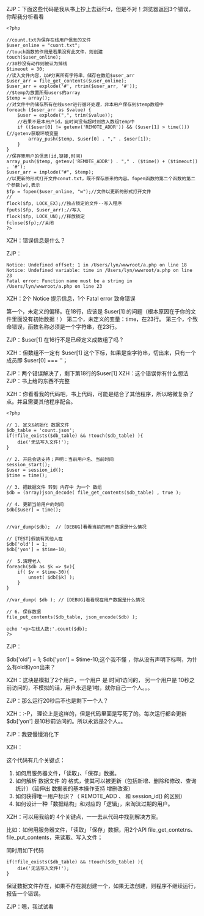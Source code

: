 
ZJP：下面这些代码是我从书上抄上去运行d，但是不对！浏览器返回3个错误，你帮我分析看看

    <?php
    
    //count.txt为保存在线用户信息的文件
    $user_online = "cuont.txt";
    //touch函数的作用是若果没有此文件，则创建
    touch($user_online);
    //30秒没有动作则被认为掉线
    $timeout = 30;
    //读入文件内容，以#分离所有字符串，储存在数组$user_arr
    $user_arr = file_get_contents($user_online);
    $user_arr = explode('#', rtrim($user_arr, '#'));
    //$temp为放置所有users的array
    $temp = array();
    //对文件中的储存所有在线user进行循环处理，非本用户保存到$temp数组中
    foreach ($user_arr as $value) {
        $user = explode(",", trim($value));
        //若果不是本用户id，且时间没有超时则放入数组temp中
        if (($user[0] != getenv('REMOTE_ADDR')) && ($user[1] > time())) {//getenv获取环境变量
            array_push($temp, $user[0] . "," . $user[1]);
        }
    }
    //保存笨用户的信息(id,链接,时间)
    array_push($temp, getenv('REMOTE_ADDR') . "," . ($time() + ($timeout)) . '#');
    $user_arr = implode("#", $temp);
    //以更新的形式打开文件conut.txt，既不保存原来的内容。fopen函数的第二个函数的第二个参数[w],表示
    $fp = fopen($user_online, "w");//文件以更新的形式打开文件
    //
    flock($fp, LOCK_EX);//独占锁定的文件--写入程序
    fputs($fp, $user_arr);//写入
    flock($fp, LOCK_UN);//释放锁定
    fclose($fp);//关闭
    ?>
    
XZH：错误信息是什么？

ZJP：

    Notice: Undefined offset: 1 in /Users/lyn/wwwroot/a.php on line 18
    Notice: Undefined variable: time in /Users/lyn/wwwroot/a.php on line 23
    Fatal error: Function name must be a string in /Users/lyn/wwwroot/a.php on line 23

XZH：2个 Notice 提示信息，1个 Fatal error 致命错误

第一个，未定义的偏移。在18行，应该是  $user[1] 的问题（根本原因在于你的文件里面没有初始数据！）
第二个，未定义的变量：time，在23行。
第三个，个致命错误，函数名称必须是一个字符串，在23行。

ZJP：$user[1] 在16行不是已经定义成数组了吗？

XZH：但数组不一定有 $user[1] 这个下标，如果是空字符串，切出来，只有一个成员即 $user[0] === ''；

ZJP：两个错误解决了，剩下第18行的$user[1]
XZH：这个错误你有什么想法
ZJP：书上给的东西不完整

XZH：你看看我的代码吧，书上代码，可能是结合了其他程序，所以略微复杂了点。并且需要其他程序配合。

    <?php
    
    // 1. 定义&初始化 数据文件
    $db_table = 'count.json';
    if(!file_exists($db_table) && !touch($db_table) ){
        die('无法写入文件!');
    }
    
    // 2. 开启会话支持；声明：当前用户名、当前时间
    session_start();
    $user = session_id();
    $time = time();
    
    // 3. 把数据文件 转到 内存中 为一个 数组
    $db = (array)json_decode( file_get_contents($db_table) , true );
    
    // 4. 更新当前用户的时间
    $db[$user] = time();
    
    
    //var_dump($db);  // [DEBUG]看看当前的用户数据是什么情况
    
    // [TEST]假装有其他人在
    $db['old'] = 1;
    $db['yon'] = $time-10;
    
    //  5.清理老人
    foreach($db as $k => $v){
        if( $v < $time-30){
            unset( $db[$k] );
        }
    }
     
    //var_dump( $db ); // [DEBUG]看看现在用户数据是什么情况
    
    // 6. 保存数据
    file_put_contents($db_table, json_encode($db) );
    
    echo '<p>在线人数:'.count($db);
    ?>

ZJP：

$db['old'] = 1;
$db['yon'] = $time-10;这个我不懂  ，你从没有声明下标啊，为什么有old和yon出来？

XZH：这块是模拟了2个用户，一个用户 是 时间1访问的，  另一个用户是 10秒之前访问的，不模拟的话，用户永远是1啦，就你自己一个人。。。

ZJP：那么运行20秒后不也是剩下一个人？

XZH：:-P， 理论上是这样的，但是代码里面是写死了的。每次运行都会更新 $db['yon'] 是10秒前访问的。所以永远是2个人。。

ZJP：我要慢慢消化下

XZH：

这个代码有几个关键点：

1. 如何用服务器文件，「读取」、「保存」数据。
2. 如何解析 数据文件 的 格式，使其可以被更新（包括新增、删除和修改、查询统计）（延伸出 数据表的基本操作支持 增删改查）
3. 如何获得唯一用户标识？（ REMOTE_ADD 、 和 session_id() 的区别）
4. 如何设计一种「数据结构」和对应的「逻辑」，来淘汰过期的用户。



XZH：可以用我给的 4个关键点，一一去从代码中找到解决方案。

比如：如何用服务器文件，「读取」「保存」数据，用2个API   file_get_contetns、file_put_contents，来读取、写入文件；

同时用如下代码

    if(!file_exists($db_table) && !touch($db_table) ){
        die('无法写入文件!');
    }

保证数据文件存在，如果不存在就创建一个，如果无法创建，则程序不继续运行，报告一个错误。

ZJP：嗯，我试试看
